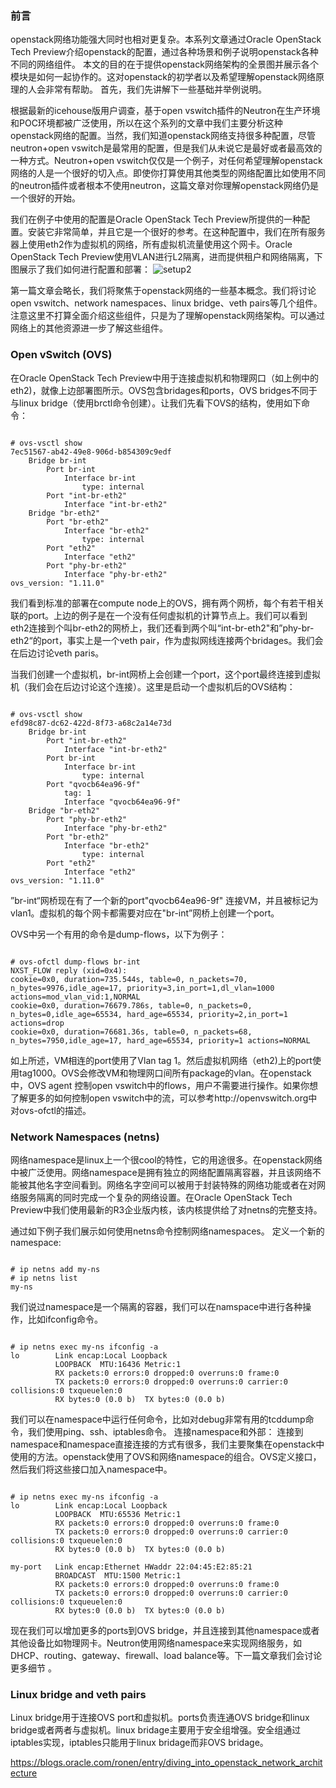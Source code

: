 ### 前言   
openstack网络功能强大同时也相对更复杂。本系列文章通过Oracle OpenStack Tech
Preview介绍openstack的配置，通过各种场景和例子说明openstack各种不同的网络组件。
本文的目的在于提供openstack网络架构的全景图并展示各个模块是如何一起协作的。这对openstack的初学者以及希望理解openstack网络原理的人会非常有帮助。
首先，我们先讲解下一些基础并举例说明。

根据最新的icehouse版用户调查，基于open vswitch插件的Neutron在生产环境和POC环境都被广泛使用，所以在这个系列的文章中我们主要分析这种openstack网络的配置。当然，我们知道openstack网络支持很多种配置，尽管neutron+open vswitch是最常用的配置，但是我们从未说它是最好或者最高效的一种方式。Neutron+open vswitch仅仅是一个例子，对任何希望理解openstack网络的人是一个很好的切入点。即使你打算使用其他类型的网络配置比如使用不同的neutron插件或者根本不使用neutron，这篇文章对你理解openstack网络仍是一个很好的开始。

我们在例子中使用的配置是Oracle OpenStack Tech Preview所提供的一种配置。安装它非常简单，并且它是一个很好的参考。在这种配置中，我们在所有服务器上使用eth2作为虚拟机的网络，所有虚拟机流量使用这个网卡。Oracle OpenStack Tech Preview使用VLAN进行L2隔离，进而提供租户和网络隔离，下图展示了我们如何进行配置和部署：
![setup2](https://blogs.oracle.com/ronen/resource/setup2.jpg)

第一篇文章会略长，我们将聚焦于openstack网络的一些基本概念。我们将讨论open vswitch、network namespaces、linux bridge、veth pairs等几个组件。注意这里不打算全面介绍这些组件，只是为了理解openstack网络架构。可以通过网络上的其他资源进一步了解这些组件。

### Open vSwitch (OVS)   
在Oracle OpenStack Tech Preview中用于连接虚拟机和物理网口（如上例中的eth2)，就像上边部署图所示。OVS包含bridages和ports，OVS bridges不同于与linux bridge（使用brctl命令创建）。让我们先看下OVS的结构，使用如下命令：
<pre><code>
# ovs-vsctl show
7ec51567-ab42-49e8-906d-b854309c9edf
    Bridge br-int
        Port br-int
            Interface br-int
                type: internal
        Port "int-br-eth2"
            Interface "int-br-eth2"
    Bridge "br-eth2"
        Port "br-eth2"
            Interface "br-eth2"
                type: internal
        Port "eth2"
            Interface "eth2"
        Port "phy-br-eth2"
            Interface "phy-br-eth2"
ovs_version: "1.11.0"
</code></pre>
我们看到标准的部署在compute node上的OVS，拥有两个网桥，每个有若干相关联的port。上边的例子是在一个没有任何虚拟机的计算节点上。我们可以看到eth2连接到个叫br-eth2的网桥上，我们还看到两个叫“int-br-eth2"和”phy-br-eth2“的port，事实上是一个veth pair，作为虚拟网线连接两个bridages。我们会在后边讨论veth paris。

当我们创建一个虚拟机，br-int网桥上会创建一个port，这个port最终连接到虚拟机（我们会在后边讨论这个连接）。这里是启动一个虚拟机后的OVS结构：
<pre><code>
# ovs-vsctl show
efd98c87-dc62-422d-8f73-a68c2a14e73d
    Bridge br-int
        Port "int-br-eth2"
            Interface "int-br-eth2"
        Port br-int
            Interface br-int
                type: internal
        Port "qvocb64ea96-9f"
            tag: 1
            Interface "qvocb64ea96-9f"
    Bridge "br-eth2"
        Port "phy-br-eth2"
            Interface "phy-br-eth2"
        Port "br-eth2"
            Interface "br-eth2"
                type: internal
        Port "eth2"
            Interface "eth2"
ovs_version: "1.11.0"
</code></pre>
”br-int“网桥现在有了一个新的port"qvocb64ea96-9f" 连接VM，并且被标记为vlan1。虚拟机的每个网卡都需要对应在"br-int”网桥上创建一个port。

OVS中另一个有用的命令是dump-flows，以下为例子：  
<pre><code>
# ovs-ofctl dump-flows br-int
NXST_FLOW reply (xid=0x4):
cookie=0x0, duration=735.544s, table=0, n_packets=70, n_bytes=9976,idle_age=17, priority=3,in_port=1,dl_vlan=1000 actions=mod_vlan_vid:1,NORMAL
cookie=0x0, duration=76679.786s, table=0, n_packets=0, n_bytes=0,idle_age=65534, hard_age=65534, priority=2,in_port=1 actions=drop
cookie=0x0, duration=76681.36s, table=0, n_packets=68, n_bytes=7950,idle_age=17, hard_age=65534, priority=1 actions=NORMAL
</code></pre>
如上所述，VM相连的port使用了Vlan tag 1。然后虚拟机网络（eth2)上的port使用tag1000。OVS会修改VM和物理网口间所有package的vlan。在openstack中，OVS
 agent 控制open vswitch中的flows，用户不需要进行操作。如果你想了解更多的如何控制open vswitch中的流，可以参考http://openvswitch.org中对ovs-ofctl的描述。

### Network Namespaces (netns)  
网络namespace是linux上一个很cool的特性，它的用途很多。在openstack网络中被广泛使用。网络namespace是拥有独立的网络配置隔离容器，并且该网络不能被其他名字空间看到。网络名字空间可以被用于封装特殊的网络功能或者在对网络服务隔离的同时完成一个复杂的网络设置。在Oracle OpenStack Tech Preview中我们使用最新的R3企业版内核，该内核提供给了对netns的完整支持。

通过如下例子我们展示如何使用netns命令控制网络namespaces。
定义一个新的namespace:
<pre><code>
# ip netns add my-ns
# ip netns list
my-ns
</code></pre>
我们说过namespace是一个隔离的容器，我们可以在namspace中进行各种操作，比如ifconfig命令。
<pre><code>
# ip netns exec my-ns ifconfig -a
lo        Link encap:Local Loopback
          LOOPBACK  MTU:16436 Metric:1
          RX packets:0 errors:0 dropped:0 overruns:0 frame:0
          TX packets:0 errors:0 dropped:0 overruns:0 carrier:0
collisions:0 txqueuelen:0
          RX bytes:0 (0.0 b)  TX bytes:0 (0.0 b)
</code></pre>
我们可以在namespace中运行任何命令，比如对debug非常有用的tcddump命令，我们使用ping、ssh、iptables命令。
连接namespace和外部：
连接到namespace和namespace直接连接的方式有很多，我们主要聚集在openstack中使用的方法。openstack使用了OVS和网络namespace的组合。OVS定义接口，然后我们将这些接口加入namespace中。
<pre><code>
# ip netns exec my-ns ifconfig -a
lo        Link encap:Local Loopback
          LOOPBACK  MTU:65536 Metric:1
          RX packets:0 errors:0 dropped:0 overruns:0 frame:0
          TX packets:0 errors:0 dropped:0 overruns:0 carrier:0
collisions:0 txqueuelen:0
          RX bytes:0 (0.0 b)  TX bytes:0 (0.0 b)

my-port   Link encap:Ethernet HWaddr 22:04:45:E2:85:21
          BROADCAST  MTU:1500 Metric:1
          RX packets:0 errors:0 dropped:0 overruns:0 frame:0
          TX packets:0 errors:0 dropped:0 overruns:0 carrier:0
collisions:0 txqueuelen:0
          RX bytes:0 (0.0 b)  TX bytes:0 (0.0 b)
</code></pre>
现在我们可以增加更多的ports到OVS bridge，并且连接到其他namespace或者其他设备比如物理网卡。Neutron使用网络namespace来实现网络服务，如DHCP、routing、gateway、firewall、load balance等。下一篇文章我们会讨论更多细节 。

### Linux bridge and veth pairs   
Linux bridge用于连接OVS port和虚拟机。ports负责连通OVS bridge和linux bridge或者两者与虚拟机。linux bridage主要用于安全组增强。安全组通过iptables实现，iptables只能用于linux bridage而非OVS bridage。


https://blogs.oracle.com/ronen/entry/diving_into_openstack_network_architecture
